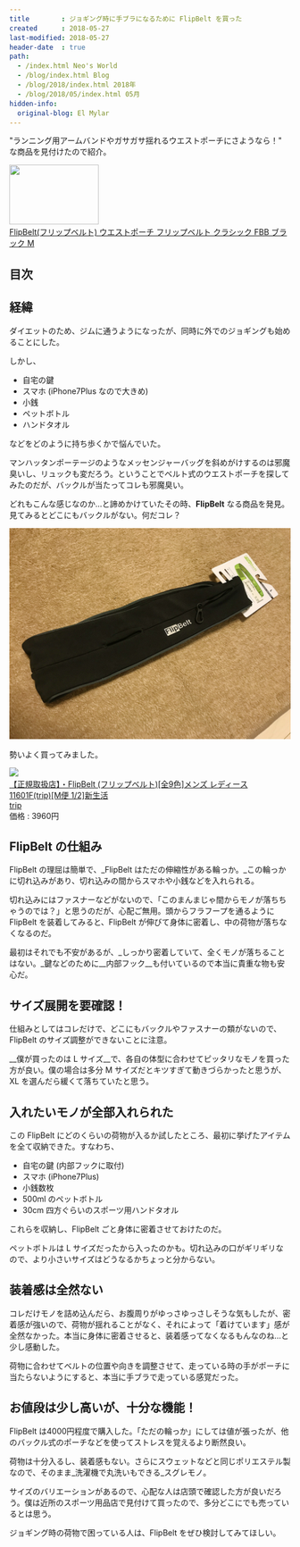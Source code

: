 ```yaml
---
title        : ジョギング時に手ブラになるために FlipBelt を買った
created      : 2018-05-27
last-modified: 2018-05-27
header-date  : true
path:
  - /index.html Neo's World
  - /blog/index.html Blog
  - /blog/2018/index.html 2018年
  - /blog/2018/05/index.html 05月
hidden-info:
  original-blog: El Mylar
---
```


"ランニング用アームバンドやガサガサ揺れるウエストポーチにさようなら！" な商品を見付けたので紹介。

<div class="ad-amazon">
  <div class="ad-amazon-image">
    <a href="https://www.amazon.co.jp/dp/B00JF9DWWU?tag=neos21-22&amp;linkCode=osi&amp;th=1&amp;psc=1">
      <img src="https://m.media-amazon.com/images/I/31nruODavuL._SL160_.jpg" width="160" height="107">
    </a>
  </div>
  <div class="ad-amazon-info">
    <div class="ad-amazon-title">
      <a href="https://www.amazon.co.jp/dp/B00JF9DWWU?tag=neos21-22&amp;linkCode=osi&amp;th=1&amp;psc=1">FlipBelt(フリップベルト) ウエストポーチ フリップベルト クラシック FBB ブラック M</a>
    </div>
  </div>
</div>

## 目次

## 経緯

ダイエットのため、ジムに通うようになったが、同時に外でのジョギングも始めることにした。

しかし、

- 自宅の鍵
- スマホ (iPhone7Plus なので大きめ)
- 小銭
- ペットボトル
- ハンドタオル

などをどのように持ち歩くかで悩んでいた。

マンハッタンポーテージのようなメッセンジャーバッグを斜めがけするのは邪魔臭いし、リュックも変だろう。ということでベルト式のウエストポーチを探してみたのだが、バックルが当たってコレも邪魔臭い。

どれもこんな感じなのか…と諦めかけていたその時、__FlipBelt__ なる商品を発見。見てみるとどこにもバックルがない。何だコレ？

![FlipBelt](./27-01-01.jpg)

勢いよく買ってみました。

<div class="ad-rakuten">
  <div class="ad-rakuten-image">
    <a href="https://hb.afl.rakuten.co.jp/hgc/g00rl0w2.waxyc679.g00rl0w2.waxydf60/?pc=https%3A%2F%2Fitem.rakuten.co.jp%2Fmetrotrip%2Foth-flipbelt%2F&amp;m=http%3A%2F%2Fm.rakuten.co.jp%2Fmetrotrip%2Fi%2F10002220%2F">
      <img src="https://thumbnail.image.rakuten.co.jp/@0_mall/metrotrip/cabinet/item/2015-9-2/oth-flipbelt.jpg?_ex=128x128">
    </a>
  </div>
  <div class="ad-rakuten-info">
    <div class="ad-rakuten-title">
      <a href="https://hb.afl.rakuten.co.jp/hgc/g00rl0w2.waxyc679.g00rl0w2.waxydf60/?pc=https%3A%2F%2Fitem.rakuten.co.jp%2Fmetrotrip%2Foth-flipbelt%2F&amp;m=http%3A%2F%2Fm.rakuten.co.jp%2Fmetrotrip%2Fi%2F10002220%2F">【正規取扱店】・FlipBelt (フリップベルト)[全9色]メンズ レディース 11601F(trip)[M便 1/2]新生活</a>
    </div>
    <div class="ad-rakuten-shop">
      <a href="https://hb.afl.rakuten.co.jp/hgc/g00rl0w2.waxyc679.g00rl0w2.waxydf60/?pc=https%3A%2F%2Fwww.rakuten.co.jp%2Fmetrotrip%2F&amp;m=http%3A%2F%2Fm.rakuten.co.jp%2Fmetrotrip%2F">trip</a>
    </div>
    <div class="ad-rakuten-price">価格 : 3960円</div>
  </div>
</div>

## FlipBelt の仕組み

FlipBelt の理屈は簡単で、_FlipBelt はただの伸縮性がある輪っか。_この輪っかに切れ込みがあり、切れ込みの間からスマホや小銭などを入れられる。

切れ込みにはファスナーなどがないので、「このまんまじゃ間からモノが落ちちゃうのでは？」と思うのだが、心配ご無用。頭からフラフープを通るように FlipBelt を装着してみると、FlipBelt が伸びて身体に密着し、中の荷物が落ちなくなるのだ。

最初はそれでも不安があるが、_しっかり密着していて、全くモノが落ちることはない。_鍵などのために__内部フック__も付いているので本当に貴重な物も安心だ。

## サイズ展開を要確認！

仕組みとしてはコレだけで、どこにもバックルやファスナーの類がないので、FlipBelt のサイズ調整ができないことに注意。

__僕が買ったのは L サイズ__で、各自の体型に合わせてピッタリなモノを買った方が良い。僕の場合は多分 M サイズだとキツすぎて動きづらかったと思うが、XL を選んだら緩くて落ちていたと思う。

## 入れたいモノが全部入れられた

この FlipBelt にどのくらいの荷物が入るか試したところ、最初に挙げたアイテムを全て収納できた。すなわち、

- 自宅の鍵 (内部フックに取付)
- スマホ (iPhone7Plus)
- 小銭数枚
- 500ml のペットボトル
- 30cm 四方ぐらいのスポーツ用ハンドタオル

これらを収納し、FlipBelt ごと身体に密着させておけたのだ。

ペットボトルは L サイズだったから入ったのかも。切れ込みの口がギリギリなので、より小さいサイズはどうなるかちょっと分からない。

## 装着感は全然ない

コレだけモノを詰め込んだら、お腹周りがゆっさゆっさしそうな気もしたが、密着感が強いので、荷物が揺れることがなく、それによって「着けています」感が全然なかった。本当に身体に密着させると、装着感ってなくなるもんなのね…と少し感動した。

荷物に合わせてベルトの位置や向きを調整させて、走っている時の手がポーチに当たらないようにすると、本当に手ブラで走っている感覚だった。

## お値段は少し高いが、十分な機能！

FlipBelt は4000円程度で購入した。「ただの輪っか」にしては値が張ったが、他のバックル式のポーチなどを使ってストレスを覚えるより断然良い。

荷物は十分入るし、装着感もない。さらにスウェットなどと同じポリエステル製なので、そのまま_洗濯機で丸洗いもできる_スグレモノ。

サイズのバリエーションがあるので、心配な人は店頭で確認した方が良いだろう。僕は近所のスポーツ用品店で見付けて買ったので、多分どこにでも売っているとは思う。

ジョギング時の荷物で困っている人は、FlipBelt をぜひ検討してみてほしい。

